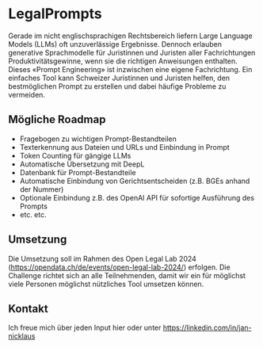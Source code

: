 # LegalPrompts
Gerade im nicht englischsprachigen Rechtsbereich liefern Large Language Models (LLMs) oft unzuverlässige Ergebnisse. Dennoch erlauben generative Sprachmodelle für Juristinnen und Juristen aller Fachrichtungen Produktivitätsgewinne, wenn sie die richtigen Anweisungen enthalten. Dieses «Prompt Engineering» ist inzwischen eine eigene Fachrichtung. Ein einfaches Tool kann Schweizer Juristinnen und Juristen helfen, den bestmöglichen Prompt zu erstellen und dabei häufige Probleme zu vermeiden.

## Mögliche Roadmap
+ Fragebogen zu wichtigen Prompt-Bestandteilen
+ Texterkennung aus Dateien und URLs und Einbindung in Prompt
+ Token Counting für gängige LLMs
+ Automatische Übersetzung mit DeepL
+ Datenbank für Prompt-Bestandteile
+ Automatische Einbindung von Gerichtsentscheiden (z.B. BGEs anhand der Nummer)
+ Optionale Einbindung z.B. des OpenAI API für sofortige Ausführung des Prompts
+ etc. etc.

## Umsetzung
Die Umsetzung soll im Rahmen des Open Legal Lab 2024 (https://opendata.ch/de/events/open-legal-lab-2024/) erfolgen. Die Challenge richtet sich an alle Teilnehmenden, damit wir ein für möglichst viele Personen möglichst nützliches Tool umsetzen können.

## Kontakt
Ich freue mich über jeden Input hier oder unter https://linkedin.com/in/jan-nicklaus
